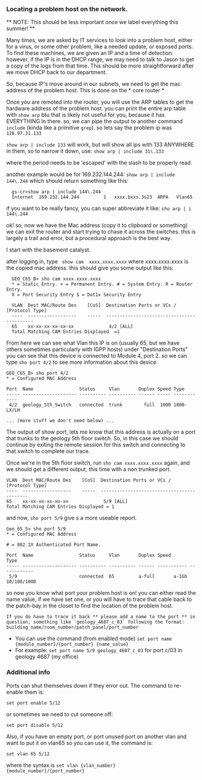 ### Locating a problem host on the network. ###

** NOTE: This should be less important once we label everything this summer! **

Many times, we are asked by IT services to look into a problem host, either for a virus, or some other problem, like a needed update, or exposed ports. To find these machines, we are given an IP and a time of detection. however, if the IP is in the DHCP range, we may need to talk to Jason to get a copy of the logs from that time. This should be more straightforward after we move DHCP back to our department.

So, because IP's move around in our subnets, we need to get the mac address of the problem host. This is done on the * core router *

Once you are remoted into the router, you will use the ARP tables to get the hardware address of the problem host.
you can print the entire arp table with `show arp` btu that is likely not useful for you, because it has EVERYTHING In there.
so, we can pipe the output to another command `include` (kinda like a primitive `grep`). so lets say the problem ip was `128.97.31.133`

`show arp | include 133` will work, but will show all ips with 133 ANYWHERE in them, so to narrow it down, use:
`show arp | include 31\.133`

where the period needs to be 'escaped' with the slash to be properly read.

another example would be for 169.232.144.244:
`show arp | include 144\.244` which should return something like this:
```
  gs-cr>show arp | include 144\.244
  Internet  169.232.144.244         1   xxxx.bxxs.3s23  ARPA   Vlan65
```
if you want to be really fancy, you can super abbreviate it like:
`sho arp | i 144\.244`

ok! so, now we have the Mac address (copy it to clipboard or something) we can exit the router and start trying to chase it across the switches. this is largely a trail and error, but a procedural approach is the best way.

I start with the basement catalyst.

after logging in, type ` show cam  xxxx.xxxx.xxxx` where xxxx.xxxx.xxxx is the copied mac address. this should give you some output like this:
```
  GEO_C65_B> sho cam xxxx.xxxx.xxxx
  * = Static Entry. + = Permanent Entry. # = System Entry. R = Router Entry.
  X = Port Security Entry $ = Dot1x Security Entry

  VLAN  Dest MAC/Route Des    [CoS]  Destination Ports or VCs / [Protocol Type]
  ----  ------------------    -----  -------------------------------------------
  65    xx-xx-xx-xx-xx-xx             4/2 [ALL]
  Total Matching CAM Entries Displayed  =1
```

From here we can see what Vlan this IP is on (usually 65, but we have others sometimes particularly with IGPP hosts) under "Destination Ports" you can see that this device is connected to Module 4, port 2. so we can type `sho port 4/2` to see more information about this device.

```
GEO_C65_B> sho port 4/2
* = Configured MAC Address

Port  Name                 Status     Vlan       Duplex Speed Type
----- -------------------- ---------- ---------- ------ ----- ------------
 4/2  geology_5th_Switch   connected  trunk        full  1000 1000-LX/LH

... (more stuff we don't need below) ...
```


The output of show port, lets me know that this address is actually on a port that trunks to the geology 5th floor switch. So, in this case we should continue by exiting the remote session for this switch and connecting to that switch to complete our trace.

Once we're in the 5th floor switch, run `sho cam xxxx.xxxx.xxxx` again, and we should get a different output, this time with a non trunked port.
```
VLAN  Dest MAC/Route Des    [CoS]  Destination Ports or VCs / [Protocol Type]
----  ------------------    -----  -------------------------------------------
65    xx-xx-xx-xx-xx-xx             5/9 [ALL]
Total Matching CAM Entries Displayed = 1
```

and now, `sho port 5/9` give s a more useable report.

```
Geo_65_5> sho port 5/9
* = Configured MAC Address

# = 802.1X Authenticated Port Name.

Port  Name                 Status     Vlan       Duplex Speed       Type
----- -------------------- ---------- ---------- ------ ----------- ------------
 5/9                       connected  65         a-full       a-1Gb 10/100/1000
```

so now you know what port your problem host is on! you can either read the name value, if we have set one, or you will have to trace that cable back to the patch-bay in the closet to find the location of the problem host.

    If you do have to trace it back ** please add a name to the port ** in question, something like `geology_4687_c_03` following the format: building_name/room_number/patch_panel/port_number
* You can use the command (from enabled mode) `set port name {module_number}/{port_number} {name_value}`
* For example: `set port name 5/9 geology_4687_c_03` for port c/03 in geology 4687 (my office)


### Additional info ###
Ports can shut themselves down if they error out. The command to re-enable them is:

`set port enable 5/12`

or sometimes we need to cut someone off:

`set port disable 5/12`

Also, if you have an empty port, or port unused port on another vlan and want to put it on vlan65 so you can use it, the command is:

`set vlan 65 5/12`

where the syntax is `set vlan {vlan_number} {module_number}/{port_number}`
